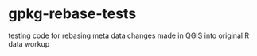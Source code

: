 # gpkg-rebase-tests
testing code for rebasing meta data changes made in QGIS into original R data workup
